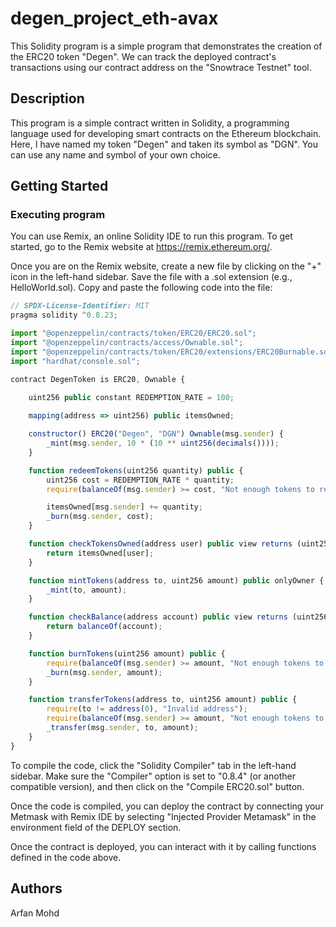 # degen_project_eth-avax

This Solidity program is a simple program that demonstrates the creation of the ERC20 token "Degen". We can track the deployed contract's transactions using our contract address on the "Snowtrace Testnet" tool.
## Description

This program is a simple contract written in Solidity, a programming language used for developing smart contracts on the Ethereum blockchain. Here, I have named my token "Degen" and taken its symbol as "DGN". You can use any name and symbol of your own choice.

## Getting Started

### Executing program

You can use Remix, an online Solidity IDE to run this program. To get started, go to the Remix website at https://remix.ethereum.org/.

Once you are on the Remix website, create a new file by clicking on the "+" icon in the left-hand sidebar. Save the file with a .sol extension (e.g., HelloWorld.sol). Copy and paste the following code into the file:

```javascript
// SPDX-License-Identifier: MIT
pragma solidity ^0.8.23;

import "@openzeppelin/contracts/token/ERC20/ERC20.sol";
import "@openzeppelin/contracts/access/Ownable.sol";
import "@openzeppelin/contracts/token/ERC20/extensions/ERC20Burnable.sol";
import "hardhat/console.sol";

contract DegenToken is ERC20, Ownable {
    
    uint256 public constant REDEMPTION_RATE = 100;

    mapping(address => uint256) public itemsOwned;

    constructor() ERC20("Degen", "DGN") Ownable(msg.sender) {
        _mint(msg.sender, 10 * (10 ** uint256(decimals())));
    }

    function redeemTokens(uint256 quantity) public {
        uint256 cost = REDEMPTION_RATE * quantity;
        require(balanceOf(msg.sender) >= cost, "Not enough tokens to redeem for an item");

        itemsOwned[msg.sender] += quantity;
        _burn(msg.sender, cost);
    }

    function checkTokensOwned(address user) public view returns (uint256) {
        return itemsOwned[user];
    }

    function mintTokens(address to, uint256 amount) public onlyOwner {
        _mint(to, amount);
    }

    function checkBalance(address account) public view returns (uint256) {
        return balanceOf(account);
    }

    function burnTokens(uint256 amount) public {
        require(balanceOf(msg.sender) >= amount, "Not enough tokens to burn");
        _burn(msg.sender, amount);
    }

    function transferTokens(address to, uint256 amount) public {
        require(to != address(0), "Invalid address");
        require(balanceOf(msg.sender) >= amount, "Not enough tokens to transfer");
        _transfer(msg.sender, to, amount);
    }
}


```

To compile the code, click the "Solidity Compiler" tab in the left-hand sidebar. Make sure the "Compiler" option is set to "0.8.4" (or another compatible version), and then click on the "Compile ERC20.sol" button.

Once the code is compiled, you can deploy the contract by connecting your Metmask with Remix IDE by selecting "Injected Provider Metamask" in the environment field of the DEPLOY section.

Once the contract is deployed, you can interact with it by calling functions defined in the code above.
## Authors

Arfan Mohd
